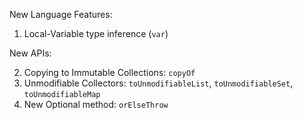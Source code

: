 New Language Features:

1. Local-Variable type inference (`var`)

New APIs:

2. Copying to Immutable Collections: `copyOf` 
3. Unmodifiable Collectors: `toUnmodifiableList`, `toUnmodifiableSet`, `toUnmodifiableMap`
4. New Optional method: `orElseThrow`
